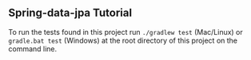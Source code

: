 Spring-data-jpa Tutorial
------------------------

To run the tests found in this project run `./gradlew test` (Mac/Linux) or `gradle.bat test` (Windows) at the root directory of this project on the command line.
